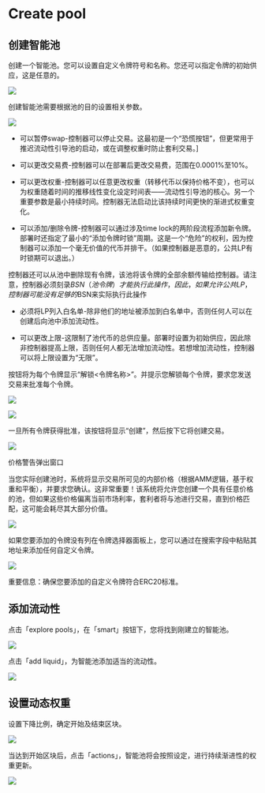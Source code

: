 # Create pool
## 创建智能池

创建一个智能池。您可以设置自定义令牌符号和名称。您还可以指定令牌的初始供应，这是任意的。

![](../asset/14.png)

创建智能池需要根据池的目的设置相关参数。

![](../asset/15.png)

* 可以暂停swap-控制器可以停止交易。这最初是一个“恐慌按钮”，但更常用于推迟流动性引导池的启动，或在调整权重时防止套利交易。]

* 可以更改交易费-控制器可以在部署后更改交易费，范围在0.0001%至10%。

* 可以更改权重-控制器可以任意更改权重（转移代币以保持价格不变），也可以为权重随着时间的推移线性变化设定时间表——流动性引导池的核心。另一个重要参数是最小持续时间。控制器无法启动比该持续时间更快的渐进式权重变化。

* 可以添加/删除令牌-控制器可以通过涉及time lock的两阶段流程添加新令牌。部署时还指定了最小的“添加令牌时锁”周期。这是一个“危险”的权利，因为控制器可以添加一个毫无价值的代币并排干。（如果控制器是恶意的，公共LP有时锁期可以退出。）

控制器还可以从池中删除现有令牌，该池将该令牌的全部余额传输给控制器。请注意，控制器必须刻录$BSN（池令牌）才能执行此操作，因此，如果允许公共LP，控制器可能没有足够的$BSN来实际执行此操作

* 必须将LP列入白名单-除非他们的地址被添加到白名单中，否则任何人可以在创建后向池中添加流动性。

* 可以更改上限-这限制了池代币的总供应量。部署时设置为初始供应，因此除非控制器提高上限，否则任何人都无法增加流动性。若想增加流动性，控制器可以将上限设置为“无限”。


按钮将为每个令牌显示“解锁<令牌名称>”。并提示您解锁每个令牌，要求您发送交易来批准每个令牌。

![](../asset/16.png)

![](../asset/17.png)




一旦所有令牌获得批准，该按钮将显示“创建”，然后按下它将创建交易。

![](../asset/18.png)


价格警告弹出窗口


当您实际创建池时，系统将显示交易所可见的内部价格（根据AMM逻辑，基于权重和平衡），并要求您确认。这非常重要！该系统将允许您创建一个具有任意价格的池，但如果这些价格偏离当前市场利率，套利者将与池进行交易，直到价格匹配，这可能会耗尽其大部分价值。

![](../asset/19.png)


如果您要添加的令牌没有列在令牌选择器面板上，您可以通过在搜索字段中粘贴其地址来添加任何自定义令牌。

![](../asset/20.png)

重要信息：确保您要添加的自定义令牌符合ERC20标准。


## 添加流动性

点击「explore pools」，在「smart」按钮下，您将找到刚建立的智能池。

![](../asset/21.png)


点击「add liquid」，为智能池添加适当的流动性。

![](../asset/22.png)


## 设置动态权重

设置下降比例，确定开始及结束区块。

![](../asset/23.png)


当达到开始区块后，点击「actions」，智能池将会按照设定，进行持续渐进性的权重更新。

![](../asset/24.png)
